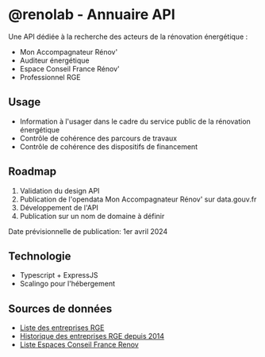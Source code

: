 # @renolab - Annuaire API

Une API dédiée à la recherche des acteurs de la rénovation énergétique :

- Mon Accompagnateur Rénov'
- Auditeur énergétique
- Espace Conseil France Rénov'
- Professionnel RGE

## Usage

- Information à l'usager dans le cadre du service public de la rénovation énergétique
- Contrôle de cohérence des parcours de travaux
- Contrôle de cohérence des dispositifs de financement

## Roadmap

1. Validation du design API
2. Publication de l'opendata Mon Accompagnateur Rénov' sur data.gouv.fr
3. Développement de l'API
4. Publication sur un nom de domaine à définir

Date prévisionnelle de publication: 1er avril 2024

## Technologie

- Typescript + ExpressJS
- Scalingo pour l'hébergement

## Sources de données

- [Liste des entreprises RGE](https://data.ademe.fr/datasets/liste-des-entreprises-rge-2)
- [Historique des entreprises RGE depuis 2014](https://data.ademe.fr/datasets/historique-rge)
- [Liste Espaces Conseil France Renov](https://data.ademe.fr/datasets/liste-espaces-conseil-france-renov)
